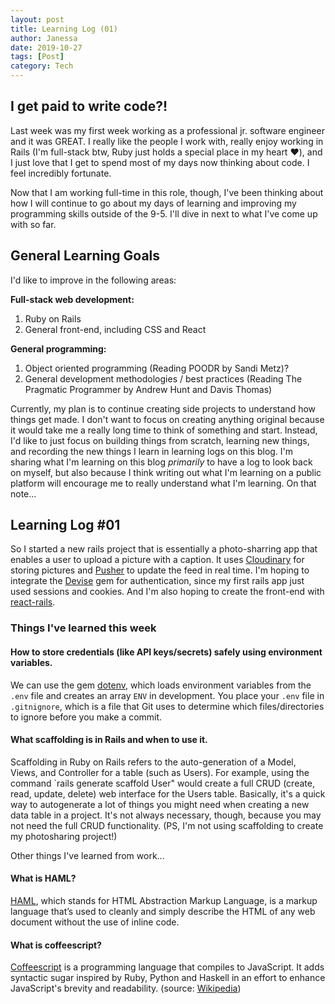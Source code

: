 ```yaml
---
layout: post
title: Learning Log (01)
author: Janessa
date: 2019-10-27
tags: [Post]
category: Tech
---
```

## I get paid to write code?!
Last week was my first week working as a professional jr. software engineer and it was GREAT. I really like the people I work with, really enjoy working in Rails (I'm full-stack btw, Ruby just holds a special place in my heart ❤️), and I just love that I get to spend most of my days now thinking about code. I feel incredibly fortunate. 

Now that I am working full-time in this role, though, I've been thinking about how I will continue to go about my days of learning and improving my programming skills outside of the 9-5. I'll dive in next to what I've come up with so far.

## General Learning Goals

I'd like to improve in the following areas:

**Full-stack web development:**
 1. Ruby on Rails
 2. General front-end, including CSS and React

**General programming:**
 1. Object oriented programming (Reading POODR by Sandi Metz)?
 2. General development methodologies / best practices (Reading The Pragmatic Programmer by Andrew Hunt and Davis Thomas)
  
Currently, my plan is to continue creating side projects to understand how things get made. I don't want to focus on creating anything original because it would take me a really long time to think of something and start. Instead, I'd like to just focus on building things from scratch, learning new things, and recording the new things I learn in learning logs on this blog. I'm sharing what I'm learning on this blog *primarily* to have a log to look back on myself, but also because I think writing out what I'm learning on a public platform will encourage me to really understand what I'm learning. On that note... 

## Learning Log #01
So I started a new rails project that is essentially a photo-sharring app that enables a user to upload a picture with a caption. It uses [Cloudinary](https://cloudinary.com/) for storing pictures and [Pusher](pusher.com) to update the feed in real time. I'm hoping to integrate the [Devise](https://github.com/plataformatec/devise) gem for authentication, since my first rails app just used sessions and cookies. And I'm also hoping to create the front-end with [react-rails](https://github.com/reactjs/react-rails).

### Things I've learned this week
#### How to store credentials (like API keys/secrets) safely using environment variables.
We can use the gem [dotenv](https://github.com/bkeepers/dotenv), which loads environment variables from the `.env` file and creates an array `ENV` in development. You place your `.env` file in `.gitnignore`, which is a file that Git uses to determine which files/directories to ignore before you make a commit. 
#### What scaffolding is in Rails and when to use it.
Scaffolding in Ruby on Rails refers to the auto-generation of a Model, Views, and Controller for a table (such as Users). For example, using the command `rails generate scaffold User" would create a full CRUD (create, read, update, delete) web interface for the Users table. Basically, it's a quick way to autogenerate a lot of things you might need when creating a new data table in a project. It's not always necessary, though, because you may not need the full CRUD functionality. (PS, I'm not using scaffolding to create my photosharing project!)

Other things I've learned from work...

#### What is HAML?
[HAML](https://haml.info/about.html), which stands for HTML Abstraction Markup Language, is a markup language that’s used to cleanly and simply describe the HTML of any web document without the use of inline code. 
#### What is coffeescript? 
[Coffeescript](https://coffeescript.org/#introduction) is a programming language that compiles to JavaScript. It adds syntactic sugar inspired by Ruby, Python and Haskell in an effort to enhance JavaScript's brevity and readability. (source: [Wikipedia](https://en.wikipedia.org/wiki/CoffeeScript))






  
